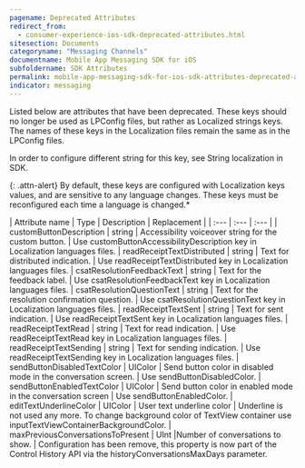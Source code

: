 ```yaml
---
pagename: Deprecated Attributes
redirect_from:
  - consumer-experience-ios-sdk-deprecated-attributes.html
sitesection: Documents
categoryname: "Messaging Channels"
documentname: Mobile App Messaging SDK for iOS
subfoldername: SDK Attributes
permalink: mobile-app-messaging-sdk-for-ios-sdk-attributes-deprecated-attributes.html
indicator: messaging
---
```


Listed below are attributes that have been deprecated. These keys should no longer be used as LPConfig files, but rather as Localized strings keys. The names of these keys in the Localization files remain the same as in the LPConfig files.

In order to configure different string for this key, see String localization in SDK.

{: .attn-alert}
By default, these keys are configured with Localization keys values, and are sensitive to any language changes.  These keys must be reconfigured each time a language is changed.*

| Attribute name | Type | Description | Replacement |
| :--- | :--- | :--- |
| customButtonDescription | string | Accessibility voiceover string for the custom button. | Use customButtonAccessibilityDescription key in Localization languages files.
| readReceiptTextDistributed | string | Text for distributed indication. | Use readReceiptTextDistributed key in Localization languages files.
| csatResolutionFeedbackText | string | Text for the feedback label. | Use csatResolutionFeedbackText key in Localization languages files.
| csatResolutionQuestionText | string | Text for the resolution confirmation question. | Use csatResolutionQuestionText key in Localization languages files.
| readReceiptTextSent | string | Text for sent indication. | Use readReceiptTextSent key in Localization languages files.
| readReceiptTextRead | string | Text for read indication. | Use readReceiptTextRead key in Localization languages files.
| readReceiptTextSending | string | Text for sending indication. | Use readReceiptTextSending key in Localization languages files.
| sendButtonDisabledTextColor | UIColor | Send button color in disabled mode in the conversation screen. | Use sendButtonDisabledColor.
| sendButtonEnabledTextColor | UIColor | Send button color in enabled mode in the conversation screen | Use sendButtonEnabledColor.
| editTextUnderlineColor | UIColor | User text underline color | Underline is not used any more. To change background color of TextView container use inputTextViewContainerBackgroundColor.
| maxPreviousConversationsToPresent | UInt |Number of conversations to show. | Configuration has been remove, this property is now part of the Control History API via the historyConversationsMaxDays parameter.

